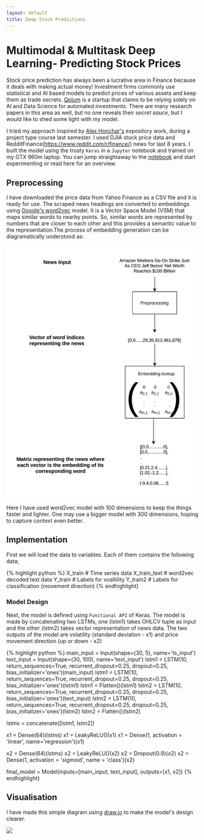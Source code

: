 ```yaml
---
layout: default
title: Deep Stock Predictions
---
```

# [](#header-2) Multimodal & Multitask Deep Learning- Predicting Stock Prices

Stock price prediction has always been a lucrative area in Finance because it deals with making actual money! Investment firms commonly use statistical and AI based models to predict prices of various assets and keep them as trade secrets. [Qplum](https://www.qplum.co/) is a startup that claims to be relying solely on AI and Data Science for automated investments. There are many research papers in this area as well, but no one reveals their *secret sauce*, but I would like to shed some light with my model.

I tried my approach inspired by [Alex Honchar's](https://medium.com/@alexrachnog?source=post_header_lockup) expository work, during a project type course last semester. I used DJIA stock price data and RedditFinance(https://www.reddit.com/r/finance/) news for last 8 years. I built the model using the trusty `Keras` in a `Jupyter` notebook and trained on my GTX 960m laptop. You can jump straightaway to the [notebook](https://github.com/amitojdeep/deep-stock-preds/blob/master/Stock%20Prediction.ipynb) and start experimenting or read here for an overview. 

## Preprocessing

I have downloaded the price data from Yahoo Finance as a CSV file and it is ready for use. The scraped news headings are converted to embeddings using [Google's word2vec](https://www.tensorflow.org/tutorials/word2vec) model. It is a Vector Space Model
(VSM) that maps similar words to nearby points. So, similar words are represented by numbers that are closer to each other and this provides a semantic value to the representation.The process of embedding generation can be diagramatically understood as:

<img src="https://github.com/amitojdeep/amitoj-blogs/raw/master/assets/emb.JPG">

Here I have used word2vec model with 100 dimensions to keep the things faster and lighter. One may use a  bigger model with 300 dimensions, hoping to capture context even better.


## Implementation

First we will load the data to variables. Each of them contains the following data;

{% highlight python %}
X_train # Time series data
X_train_text # word2vec decoded text data
Y_train # Labels for voaltility
Y_train2 # Labels for classification (movement direction)
{% endhighlight}

### Model Design
Next, the model is defined using `Functional API` of Keras.
The model is made by concatenating two LSTMs, one (lstm1) takes OHLCV tuple as input and the other (lstm2) takes vector representation of news data. The two outputs of the model are volatility (standard deviation - x1) and price movement direction (up or down - x2)

{% highlight python %}
main_input = Input(shape=(30, 5), name='ts_input')
text_input = Input(shape=(30, 100), name='text_input')
lstm1 = LSTM(10, return_sequences=True, recurrent_dropout=0.25, dropout=0.25, bias_initializer='ones')(main_input)
lstm1 = LSTM(10, return_sequences=True, recurrent_dropout=0.25, dropout=0.25, bias_initializer='ones')(lstm1)
lstm1 = Flatten()(lstm1)
lstm2 = LSTM(10, return_sequences=True, recurrent_dropout=0.25, dropout=0.25, bias_initializer='ones')(text_input)
lstm2 = LSTM(10, return_sequences=True, recurrent_dropout=0.25, dropout=0.25, bias_initializer='ones')(lstm2)
lstm2 = Flatten()(lstm2)


lstms = concatenate([lstm1, lstm2])


x1 = Dense(64)(lstms)
x1 = LeakyReLU()(x1)
x1 = Dense(1, activation = 'linear', name='regression')(x1)

x2 = Dense(64)(lstms)
x2 = LeakyReLU()(x2)
x2 = Dropout(0.9)(x2)
x2 = Dense(1, activation = 'sigmoid', name = 'class')(x2)

final_model = Model(inputs=[main_input, text_input], 
              outputs=[x1, x2])
{% endhighlight}

## Visualisation

I have made this simple diagram using [draw.io](https://www.draw.io/) to make the model's design clearer.
 
<img src="https://github.com/amitojdeep/deep-stock-preds/raw/master/Multimodal.jpg">


